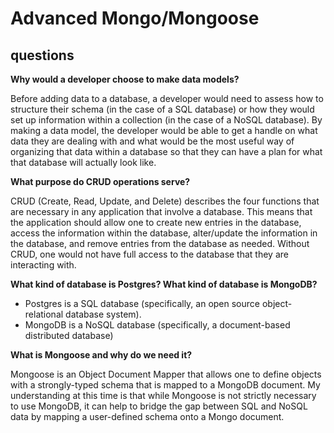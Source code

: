 # Advanced Mongo/Mongoose

## questions

__Why would a developer choose to make data models?__

Before adding data to a database, a developer would need to assess how to structure their schema (in the case of a SQL database) or how they would set up information within a collection (in the case of a NoSQL database). By making a data model, the developer would be able to get a handle on what data they are dealing with and what would be the most useful way of organizing that data within a database so that they can have a plan for what that database will actually look like.

__What purpose do CRUD operations serve?__

CRUD (Create, Read, Update, and Delete) describes the four functions that are necessary in any application that involve a database. This means that the application should allow one to create new entries in the database, access the information within the database, alter/update the information in the database, and remove entries from the database as needed. Without CRUD, one would not have full access to the database that they are interacting with.

__What kind of database is Postgres? What kind of database is MongoDB?__

- Postgres is a SQL database (specifically, an open source object-relational database system).
- MongoDB is a NoSQL database (specifically, a document-based distributed database)

__What is Mongoose and why do we need it?__

Mongoose is an Object Document Mapper that allows one to define objects with a strongly-typed schema that is mapped to a MongoDB document. My understanding at this time is that while Mongoose is not strictly necessary to use MongoDB, it can help to bridge the gap between SQL and NoSQL data by mapping a user-defined schema onto a Mongo document.
